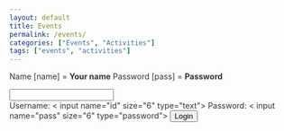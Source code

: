 ```yaml
---
layout: default
title: Events
permalink: /events/
categories: ["Events", "Activities"]
tags: ["events", "activities"]
---
```


<style>
	
body {

	background-image: url('/assets/images/dima-pechurin-JUbjYFvCv00-unsplash-medium-door.jpeg');
	background-attachment: fixed;
	color: #333;
}
</style>

<script language="javascript">
  function pasuser(form) { 
    if (form.id.value=="paintball") { 
      if (form.pass.value=="paintball15" | form.pass.value=="paintball20")
        { location="https://antoniofeijao.com/" } 
        else { alert("Wrong Password") } 
      } 
    else { alert("Wrong Username") } 
  } 
</script>

Name [name] = __Your name__
Password [pass] = __Password__


<input>
  <form name="login">
    Username: < input name="id" size="6" type="text">
    Password: < input name="pass" size="6" type="password">
    <input value="Login" onclick="pasuser(this.form)" type="button">
  </form>
</input>
